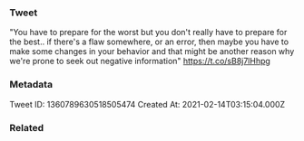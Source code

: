 ### Tweet
"You have to prepare for the worst but you don't really have to prepare for the best.. if there's a flaw somewhere, or an error, then maybe you have to make some changes in your behavior and that might be another reason why we're prone to seek out negative information" https://t.co/sB8j7lHhpg

### Metadata
Tweet ID: 1360789630518505474
Created At: 2021-02-14T03:15:04.000Z

### Related

